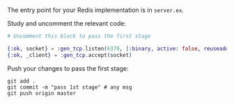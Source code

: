 The entry point for your Redis implementation is in `server.ex`.

Study and uncomment the relevant code: 

```elixir
# Uncomment this block to pass the first stage

{:ok, socket} = :gen_tcp.listen(6379, [:binary, active: false, reuseaddr: true])
{:ok, _client} = :gen_tcp.accept(socket)
```

Push your changes to pass the first stage:

```
git add .
git commit -m "pass 1st stage" # any msg
git push origin master
```
